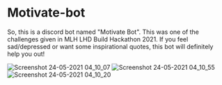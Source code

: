 # Motivate-bot
So, this is a discord bot named "Motivate Bot". This was one of the challenges given in MLH LHD Build Hackathon 2021. If you feel sad/depressed or want some inspirational quotes, this bot will definitely help you out!

![Screenshot 24-05-2021 04_10_07](https://user-images.githubusercontent.com/72185572/119278955-47025580-bc46-11eb-9eb1-e7002a45c203.png)
![Screenshot 24-05-2021 04_10_55](https://user-images.githubusercontent.com/72185572/119278956-48338280-bc46-11eb-8719-5e1ab9dcb429.png)
![Screenshot 24-05-2021 04_10_20](https://user-images.githubusercontent.com/72185572/119278957-48338280-bc46-11eb-8344-825cda158278.png)
